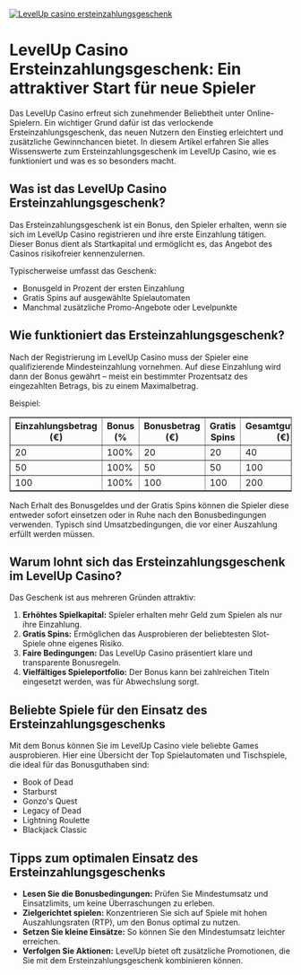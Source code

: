 [![LevelUp casino ersteinzahlungsgeschenk](https://123-caf.pages.dev/gitsignup.png)](https://vrmoo.ru/Bt82HjjY)

<h1>LevelUp Casino Ersteinzahlungsgeschenk: Ein attraktiver Start für neue Spieler</h1>  <p>Das LevelUp Casino erfreut sich zunehmender Beliebtheit unter Online-Spielern. Ein wichtiger Grund dafür ist das verlockende Ersteinzahlungsgeschenk, das neuen Nutzern den Einstieg erleichtert und zusätzliche Gewinnchancen bietet. In diesem Artikel erfahren Sie alles Wissenswerte zum Ersteinzahlungsgeschenk im LevelUp Casino, wie es funktioniert und was es so besonders macht.</p>  <h2>Was ist das LevelUp Casino Ersteinzahlungsgeschenk?</h2>  <p>Das Ersteinzahlungsgeschenk ist ein Bonus, den Spieler erhalten, wenn sie sich im LevelUp Casino registrieren und ihre erste Einzahlung tätigen. Dieser Bonus dient als Startkapital und ermöglicht es, das Angebot des Casinos risikofreier kennenzulernen. </p>  <p>Typischerweise umfasst das Geschenk:</p>  <ul>   <li>Bonusgeld in Prozent der ersten Einzahlung</li>   <li>Gratis Spins auf ausgewählte Spielautomaten</li>   <li>Manchmal zusätzliche Promo-Angebote oder Levelpunkte</li> </ul>  <h2>Wie funktioniert das Ersteinzahlungsgeschenk?</h2>  <p>Nach der Registrierung im LevelUp Casino muss der Spieler eine qualifizierende Mindesteinzahlung vornehmen. Auf diese Einzahlung wird dann der Bonus gewährt – meist ein bestimmter Prozentsatz des eingezahlten Betrags, bis zu einem Maximalbetrag.</p>  <p>Beispiel:</p> <table border="1" cellpadding="5" cellspacing="0">   <thead>     <tr>       <th>Einzahlungsbetrag (€)</th>       <th>Bonus (%</th>       <th>Bonusbetrag (€)</th>       <th>Gratis Spins</th>       <th>Gesamtguthaben (€)</th>     </tr>   </thead>   <tbody>     <tr>       <td>20</td>       <td>100%</td>       <td>20</td>       <td>20</td>       <td>40</td>     </tr>     <tr>       <td>50</td>       <td>100%</td>       <td>50</td>       <td>50</td>       <td>100</td>     </tr>     <tr>       <td>100</td>       <td>100%</td>       <td>100</td>       <td>100</td>       <td>200</td>     </tr>   </tbody> </table>  <p>Nach Erhalt des Bonusgeldes und der Gratis Spins können die Spieler diese entweder sofort einsetzen oder in Ruhe nach den Bonusbedingungen verwenden. Typisch sind Umsatzbedingungen, die vor einer Auszahlung erfüllt werden müssen.</p>  <h2>Warum lohnt sich das Ersteinzahlungsgeschenk im LevelUp Casino?</h2>  <p>Das Geschenk ist aus mehreren Gründen attraktiv:</p>  <ol>   <li><strong>Erhöhtes Spielkapital:</strong> Spieler erhalten mehr Geld zum Spielen als nur ihre Einzahlung.</li>   <li><strong>Gratis Spins:</strong> Ermöglichen das Ausprobieren der beliebtesten Slot-Spiele ohne eigenes Risiko.</li>   <li><strong>Faire Bedingungen:</strong> Das LevelUp Casino präsentiert klare und transparente Bonusregeln.</li>   <li><strong>Vielfältiges Spieleportfolio:</strong> Der Bonus kann bei zahlreichen Titeln eingesetzt werden, was für Abwechslung sorgt.</li> </ol>  <h2>Beliebte Spiele für den Einsatz des Ersteinzahlungsgeschenks</h2>  <p>Mit dem Bonus können Sie im LevelUp Casino viele beliebte Games ausprobieren. Hier eine Übersicht der Top Spielautomaten und Tischspiele, die ideal für das Bonusguthaben sind:</p>  <ul>   <li>Book of Dead</li>   <li>Starburst</li>   <li>Gonzo's Quest</li>   <li>Legacy of Dead</li>   <li>Lightning Roulette</li>   <li>Blackjack Classic</li> </ul>  <h2>Tipps zum optimalen Einsatz des Ersteinzahlungsgeschenks</h2>  <ul>   <li><strong>Lesen Sie die Bonusbedingungen:</strong> Prüfen Sie Mindestumsatz und Einsatzlimits, um keine Überraschungen zu erleben.</li>   <li><strong>Zielgerichtet spielen:</strong> Konzentrieren Sie sich auf Spiele mit hohen Auszahlungsraten (RTP), um den Bonus optimal zu nutzen.</li>   <li><strong>Setzen Sie kleine Einsätze:</strong> So können Sie den Mindestumsatz leichter erreichen.</li>   <li><strong>Verfolgen Sie Aktionen:</strong> LevelUp bietet oft zusätzliche Promotionen, die Sie mit dem Ersteinzahlungsgeschenk kombinieren können.</li> </ul>